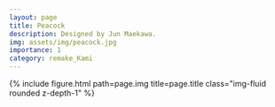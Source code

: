 ```yaml
---
layout: page
title: Peacock
description: Designed by Jun Maekawa.
img: assets/img/peacock.jpg
importance: 1
category: remake_Kami
---
```


<div class="row">
    <div class="col-sm mt-3 mt-md-0">
        {% include figure.html path=page.img title=page.title class="img-fluid rounded z-depth-1" %}
    </div>
</div>